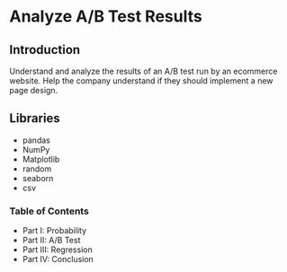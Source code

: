 # Analyze A/B Test Results

## Introduction
Understand and analyze the results of an A/B test run by an ecommerce website. Help the company understand if they should implement a new page design. 

## Libraries
* pandas
* NumPy
* Matplotlib
* random
* seaborn
* csv

### Table of Contents
* Part I: Probability
* Part II: A/B Test
* Part III: Regression
* Part IV: Conclusion